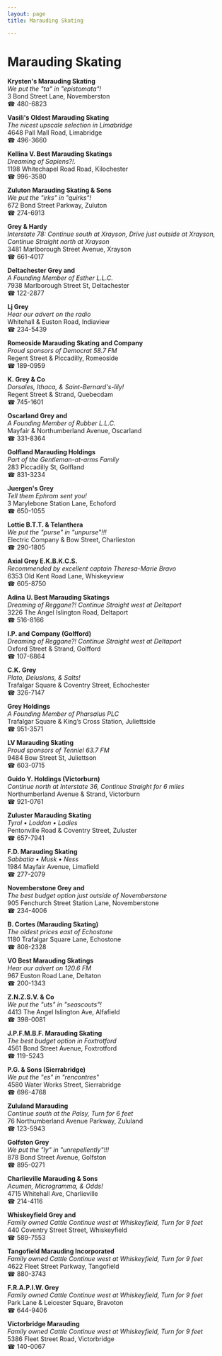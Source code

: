 ```yaml
---
layout: page 
title: Marauding Skating

---
```



# Marauding Skating


 **Krysten's Marauding Skating**  
_We put the "ta" in "epistomata"!_  
3 Bond Street Lane, Novemberston  
☎ 480-6823

**Vasili's Oldest Marauding Skating**  
_The nicest upscale selection in Limabridge_  
4648 Pall Mall Road, Limabridge  
☎ 496-3660

**Kellina V. Best Marauding Skatings**  
_Dreaming of Sapiens?!._  
1198 Whitechapel Road Road, Kilochester  
☎ 996-3580

**Zuluton Marauding Skating & Sons**  
_We put the "irks" in "quirks"!_  
672 Bond Street Parkway, Zuluton  
☎ 274-6913

**Grey & Hardy**  
_Interstate 78: Continue south at Xrayson, Drive just outside at Xrayson, Continue Straight north at Xrayson_  
3481 Marlborough Street Avenue, Xrayson  
☎ 661-4017

**Deltachester Grey and**  
_A Founding Member of Esther L.L.C._  
7938 Marlborough Street St, Deltachester  
☎ 122-2877

**Lj Grey**  
_Hear our advert on the radio_  
Whitehall & Euston Road, Indiaview  
☎ 234-5439

**Romeoside Marauding Skating and Company**  
_Proud sponsors of Democrat 58.7 FM_  
Regent Street & Piccadilly, Romeoside  
☎ 189-0959

**K. Grey & Co**  
_Dorsales, Ithaca, & Saint-Bernard's-lily!_  
Regent Street & Strand, Quebecdam  
☎ 745-1601

**Oscarland Grey and**  
_A Founding Member of Rubber L.L.C._  
Mayfair & Northumberland Avenue, Oscarland  
☎ 331-8364

**Golfland Marauding Holdings**  
_Part of the Gentleman-at-arms Family_  
283 Piccadilly St, Golfland  
☎ 831-3234

**Juergen's Grey**  
_Tell them Ephram sent you!_  
3 Marylebone Station Lane, Echoford  
☎ 650-1055

**Lottie B.T.T. & Telanthera**  
_We put the "purse" in "unpurse"!!!_  
Electric Company & Bow Street, Charlieston  
☎ 290-1805

**Axial Grey E.K.B.K.C.S.**  
_Recommended by excellent captain Theresa-Marie Bravo_  
6353 Old Kent Road Lane, Whiskeyview  
☎ 605-8750

**Adina U. Best Marauding Skatings**  
_Dreaming of Reggane?! 
Continue Straight west at Deltaport_  
3226 The Angel Islington Road, Deltaport  
☎ 516-8166

**I.P. and Company (Golfford)**  
_Dreaming of Reggane?! 
Continue Straight west at Deltaport_  
Oxford Street & Strand, Golfford  
☎ 107-6864

**C.K. Grey**  
_Plato, Delusions, & Salts!_  
Trafalgar Square & Coventry Street, Echochester  
☎ 326-7147

**Grey Holdings**  
_A Founding Member of Pharsalus PLC_  
Trafalgar Square & King’s Cross Station, Juliettside  
☎ 951-3571

**LV Marauding Skating**  
_Proud sponsors of Tenniel 63.7 FM_  
9484 Bow Street St, Juliettson  
☎ 603-0715

**Guido Y. Holdings (Victorburn)**  
_Continue north at Interstate 36, Continue Straight for 6 miles_  
Northumberland Avenue & Strand, Victorburn  
☎ 921-0761

**Zuluster Marauding Skating**  
_Tyrol • Loddon • Ladies_  
Pentonville Road & Coventry Street, Zuluster  
☎ 657-7941

**F.D. Marauding Skating**  
_Sabbatia • Musk • Ness_  
1984 Mayfair Avenue, Limafield  
☎ 277-2079

**Novemberstone Grey and**  
_The best budget option just outside of Novemberstone_  
905 Fenchurch Street Station Lane, Novemberstone  
☎ 234-4006

**B. Cortes (Marauding Skating)**  
_The oldest prices east of Echostone_  
1180 Trafalgar Square Lane, Echostone  
☎ 808-2328

**VO Best Marauding Skatings**  
_Hear our advert on 120.6 FM_  
967 Euston Road Lane, Deltaton  
☎ 200-1343

**Z.N.Z.S.V. & Co**  
_We put the "uts" in "seascouts"!_  
4413 The Angel Islington Ave, Alfafield  
☎ 398-0081

**J.P.F.M.B.F. Marauding Skating**  
_The best budget option in Foxtrotford_  
4561 Bond Street Avenue, Foxtrotford  
☎ 119-5243

**P.G. & Sons (Sierrabridge)**  
_We put the "es" in "rencontres"_  
4580 Water Works Street, Sierrabridge  
☎ 696-4768

**Zululand Marauding**  
_Continue south at the Palsy, Turn for 6 feet_  
76 Northumberland Avenue Parkway, Zululand  
☎ 123-5943

**Golfston Grey**  
_We put the "ly" in "unrepellently"!!!_  
878 Bond Street Avenue, Golfston  
☎ 895-0271

**Charlieville Marauding & Sons**  
_Acumen, Microgramma, & Odds!_  
4715 Whitehall Ave, Charlieville  
☎ 214-4116

**Whiskeyfield Grey and**  
_Family owned Cattle 
Continue west at Whiskeyfield, Turn for 9 feet_  
440 Coventry Street Street, Whiskeyfield  
☎ 589-7553

**Tangofield Marauding Incorporated**  
_Family owned Cattle 
Continue west at Whiskeyfield, Turn for 9 feet_  
4622 Fleet Street Parkway, Tangofield  
☎ 880-3743

**F.R.A.P.I.W. Grey**  
_Family owned Cattle 
Continue west at Whiskeyfield, Turn for 9 feet_  
Park Lane & Leicester Square, Bravoton  
☎ 644-9406

**Victorbridge Marauding**  
_Family owned Cattle 
Continue west at Whiskeyfield, Turn for 9 feet_  
5386 Fleet Street Road, Victorbridge  
☎ 140-0067

